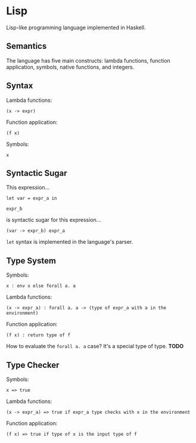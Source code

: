 # Lisp

Lisp-like programming language implemented in Haskell.

## Semantics

The language has five main constructs: lambda functions, function application,
symbols, native functions, and integers.

## Syntax

Lambda functions:

```
(x -> expr)
```

Function application:

```
(f x)
```

Symbols:

```
x
```

## Syntactic Sugar

This expression...

```
let var = expr_a in

expr_b
```

is syntactic sugar for this expression...

```
(var -> expr_b) expr_a
```

`let` syntax is implemented in the language's parser.

## Type System

Symbols:

```
x : env x else forall a. a
```

Lambda functions:

```
(x -> expr_a) : forall a. a -> (type of expr_a with a in the environment)
```

Function application:

```
(f x) : return type of f
```

How to evaluate the `forall a. a` case? It's a special type of type. **TODO**

## Type Checker

Symbols:

```
x => true
```

Lambda functions:

```
(x -> expr_a) => true if expr_a type checks with x in the environment
```

Function application:

```
(f x) => true if type of x is the input type of f
```
